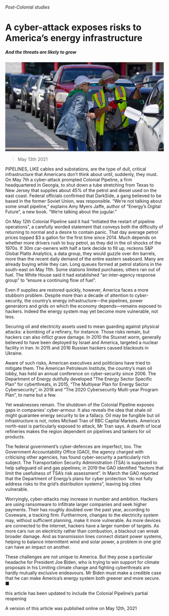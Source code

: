 ###### Post-Colonial studies

# A cyber-attack exposes risks to America’s energy infrastructure 

##### And the threats are likely to grow 

![image](images/20210515_usp502.jpg) 

> May 13th 2021 

PIPELINES, LIKE cables and substations, are the type of dull, critical infrastructure that Americans don’t think about until, suddenly, they must. On May 7th a cyber-attack prompted Colonial Pipeline, a firm headquartered in Georgia, to shut down a tube stretching from Texas to New Jersey that supplies about 45% of the petrol and diesel used on the east coast. Federal officials confirmed that DarkSide, a  gang believed to be based in the former Soviet Union, was responsible. “We’re not talking about some small pipeline,” explains Amy Myers Jaffe, author of “Energy’s Digital Future”, a new book. “We’re talking about the jugular.”

On May 12th Colonial Pipeline said it had “initiated the restart of pipeline operations”, a carefully worded statement that conveys both the difficulty of returning to normal and a desire to contain panic. That day average petrol prices topped $3 a gallon for the first time since 2014. Much depends on whether more drivers rush to buy petrol, as they did in the oil shocks of the 1970s. If 30m car-owners with half a tank decide to fill up, reckons S&amp;P Global Platts Analytics, a data group, they would guzzle over 4m barrels, more than the recent daily demand of the entire eastern seaboard. Many are already buying while they can. Long queues formed at petrol stations in the south-east on May 11th. Some stations limited purchases; others ran out of fuel. The White House said it had established “an inter-agency response group” to “ensure a continuing flow of fuel”.


Even if supplies are restored quickly, however, America faces a more stubborn problem. Despite more than a decade of attention to cyber-security, the country’s energy infrastructure—the pipelines, power generators and grids on which the economy depends—remains exposed to hackers. Indeed the energy system may yet become more vulnerable, not less.

Securing oil and electricity assets used to mean guarding against physical attacks: a bombing of a refinery, for instance. Those risks remain, but hackers can also inflict grave damage. In 2010 the Stuxnet worm, generally believed to have been deployed by Israel and America, targeted a nuclear facility in Iran. In 2015 and 2016 Russian hackers caused blackouts in Ukraine.

Aware of such risks, American executives and politicians have tried to mitigate them. The American Petroleum Institute, the country’s main oil lobby, has held an annual conference on cyber-security since 2006. The Department of Energy dutifully developed “The Energy Sector Specific Plan” for cyberthreats, in 2015, “The Multiyear Plan for Energy Sector Cybersecurity”, in 2018 and “The 2020 Cybersecurity Multi-year Program Plan”, to name but a few.

Yet weaknesses remain. The shutdown of the Colonial Pipeline exposes gaps in companies’ cyber-armour. It also reveals the idea that shale oil might guarantee energy security to be a fallacy. Oil may be fungible but oil infrastructure is not, notes Michael Tran of RBC Capital Markets. America’s north-east is particularly exposed to attack, Mr Tran says. A dearth of local refineries makes the region dependent on pipelines and tankers for oil products.

The federal government’s cyber-defences are imperfect, too. The Government Accountability Office (GAO), the agency charged with criticising other agencies, has found cyber-security a particularly rich subject. The Transportation Security Administration (TSA) is supposed to help safeguard oil and gas pipelines; in 2019 the GAO identified “factors that limit the usefulness of TSA’s risk assessment”. In March the GAO reported that the Department of Energy’s plans for cyber protection “do not fully address risks to the grid’s distribution systems”, leaving big cities vulnerable.

Worryingly, cyber-attacks may increase in number and ambition. Hackers are using ransomware to infiltrate larger companies and seek higher payments. Their  has roughly doubled over the past year, according to Coveware, a tracking firm. Furthermore, changes to the electricity system may, without sufficient planning, make it more vulnerable. As more devices are connected to the internet, hackers have a larger number of targets. As more cars run on electricity rather than combustion, a blackout can wreak broader damage. And as transmission lines connect distant power systems, helping to balance intermittent wind and solar power, a problem in one grid can have an impact on another.

These challenges are not unique to America. But they pose a particular headache for President Joe Biden, who is trying to win support for climate proposals in his  Limiting climate change and fighting cyberthreats are hardly mutually exclusive endeavours. Mr Biden must make a credible case that he can make America’s energy system both greener and more secure. ■

 this article has been updated to include the Colonial Pipeline’s partial reopening

A version of this article was published online on May 12th, 2021

